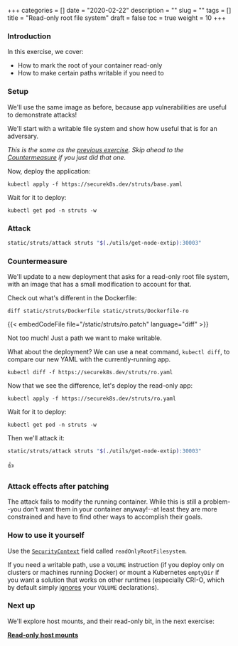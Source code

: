 +++
categories = []
date = "2020-02-22"
description = ""
slug = ""
tags = []
title = "Read-only root file system"
draft = false
toc = true
weight = 10
+++

### Introduction
In this exercise, we cover:

 - How to mark the root of your container read-only
 - How to make certain paths writable if you need to

### Setup
We'll use the same image as before, because app vulnerabilities
are useful to demonstrate attacks!

We'll start with a writable file system and show how useful
that is for an adversary.

_This is the same as the [previous exercise](../01-streamline-images).
Skip ahead to the [Countermeasure](#countermeasure) if you just did that one._

Now, deploy the application:

```
kubectl apply -f https://securek8s.dev/struts/base.yaml
```

Wait for it to deploy:

```
kubectl get pod -n struts -w
```

### Attack

```bash
static/struts/attack struts "$(./utils/get-node-extip):30003"
```

### Countermeasure
We'll update to a new deployment that asks for a read-only root file system,
with an image that has a small modification to account for that.

Check out what's different in the Dockerfile:

```
diff static/struts/Dockerfile static/struts/Dockerfile-ro
```

{{< embedCodeFile file="/static/struts/ro.patch" language="diff" >}}

Not too much! Just a path we want to make writable.

What about the deployment? We can use a neat command, `kubectl diff`, to compare our new YAML with the currently-running app.

```
kubectl diff -f https://securek8s.dev/struts/ro.yaml
```

Now that we see the difference, let's deploy the read-only app:

```
kubectl apply -f https://securek8s.dev/struts/ro.yaml
```

Wait for it to deploy:

```
kubectl get pod -n struts -w
```

Then we'll attack it:

```bash
static/struts/attack struts "$(./utils/get-node-extip):30003"
```

👍

### Attack effects after patching
The attack fails to modify the running container.
While this is still a problem--you don't want them in your
container anyway!--at least they are more constrained and
have to find other ways to accomplish their goals.

### How to use it yourself
Use the [`SecurityContext`](https://kubernetes.io/docs/reference/generated/kubernetes-api/v1.15/#securitycontext-v1-core)
field called `readOnlyRootFilesystem`.

If you need a writable path, use a `VOLUME` instruction
(if you deploy only on clusters or machines running Docker)
or mount a Kubernetes `emptyDir` if you want a solution that
works on other runtimes (especially CRI-O, which by default simply
[ignores](https://medium.com/cri-o/cri-o-configurable-image-volume-support-dda7b54f4bda)
your `VOLUME` declarations).

### Next up
We'll explore host mounts, and their read-only bit, in the next exercise:

[**Read-only host mounts**](../15-ro-mount)

